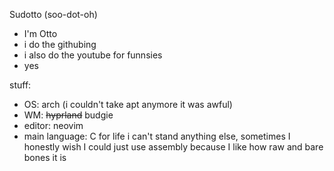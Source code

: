 Sudotto (soo-dot-oh)
- I'm Otto
- i do the githubing
- i also do the youtube for funnsies
- yes

stuff:
- OS: arch (i couldn't take apt anymore it was awful)
- WM: ~~hyprland~~ budgie
- editor: neovim
- main language: C for life i can't stand anything else,
  sometimes I honestly wish I could just use assembly
  because I like how raw and bare bones it is
